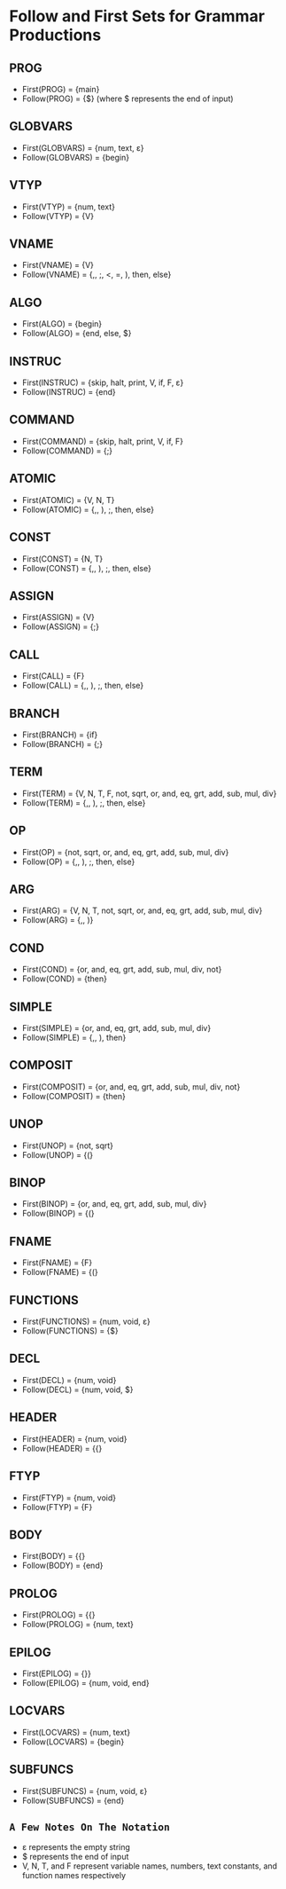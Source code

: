 # Follow and First Sets for Grammar Productions

## PROG

- First(PROG) = {main}
- Follow(PROG) = {$} (where $ represents the end of input)

## GLOBVARS

- First(GLOBVARS) = {num, text, ε}
- Follow(GLOBVARS) = {begin}

## VTYP

- First(VTYP) = {num, text}
- Follow(VTYP) = {V}

## VNAME

- First(VNAME) = {V}
- Follow(VNAME) = {,, ;, <, =, ), then, else}

## ALGO

- First(ALGO) = {begin}
- Follow(ALGO) = {end, else, $}

## INSTRUC

- First(INSTRUC) = {skip, halt, print, V, if, F, ε}
- Follow(INSTRUC) = {end}

## COMMAND

- First(COMMAND) = {skip, halt, print, V, if, F}
- Follow(COMMAND) = {;}

## ATOMIC

- First(ATOMIC) = {V, N, T}
- Follow(ATOMIC) = {,, ), ;, then, else}

## CONST

- First(CONST) = {N, T}
- Follow(CONST) = {,, ), ;, then, else}

## ASSIGN

- First(ASSIGN) = {V}
- Follow(ASSIGN) = {;}

## CALL

- First(CALL) = {F}
- Follow(CALL) = {,, ), ;, then, else}

## BRANCH

- First(BRANCH) = {if}
- Follow(BRANCH) = {;}

## TERM

- First(TERM) = {V, N, T, F, not, sqrt, or, and, eq, grt, add, sub, mul, div}
- Follow(TERM) = {,, ), ;, then, else}

## OP

- First(OP) = {not, sqrt, or, and, eq, grt, add, sub, mul, div}
- Follow(OP) = {,, ), ;, then, else}

## ARG

- First(ARG) = {V, N, T, not, sqrt, or, and, eq, grt, add, sub, mul, div}
- Follow(ARG) = {,, )}

## COND

- First(COND) = {or, and, eq, grt, add, sub, mul, div, not}
- Follow(COND) = {then}

## SIMPLE

- First(SIMPLE) = {or, and, eq, grt, add, sub, mul, div}
- Follow(SIMPLE) = {,, ), then}

## COMPOSIT

- First(COMPOSIT) = {or, and, eq, grt, add, sub, mul, div, not}
- Follow(COMPOSIT) = {then}

## UNOP

- First(UNOP) = {not, sqrt}
- Follow(UNOP) = {(}

## BINOP

- First(BINOP) = {or, and, eq, grt, add, sub, mul, div}
- Follow(BINOP) = {(}

## FNAME

- First(FNAME) = {F}
- Follow(FNAME) = {(}

## FUNCTIONS

- First(FUNCTIONS) = {num, void, ε}
- Follow(FUNCTIONS) = {$}

## DECL

- First(DECL) = {num, void}
- Follow(DECL) = {num, void, $}

## HEADER

- First(HEADER) = {num, void}
- Follow(HEADER) = {{}

## FTYP

- First(FTYP) = {num, void}
- Follow(FTYP) = {F}

## BODY

- First(BODY) = {{}
- Follow(BODY) = {end}

## PROLOG

- First(PROLOG) = {{}
- Follow(PROLOG) = {num, text}

## EPILOG

- First(EPILOG) = {}}
- Follow(EPILOG) = {num, void, end}

## LOCVARS

- First(LOCVARS) = {num, text}
- Follow(LOCVARS) = {begin}

## SUBFUNCS

- First(SUBFUNCS) = {num, void, ε}
- Follow(SUBFUNCS) = {end}

## `A Few Notes On The Notation`

- ε represents the empty string
- $ represents the end of input
- V, N, T, and F represent variable names, numbers, text constants, and function names respectively
